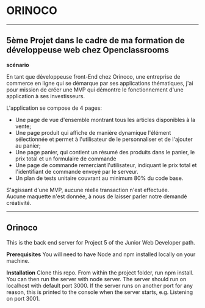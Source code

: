 # ORINOCO

------

## 5ème Projet dans le cadre de ma formation de développeuse web chez Openclassrooms

__scénario__

En tant que développeuse front-End chez Orinoco, une entreprise de commerce en ligne qui se démarque par ses applications thématiques, j'ai pour mission de créer une MVP qui démontre le fonctionnement d'une application à ses investisseurs. 

L'application se compose de 4 pages:  
* Une page de vue d'ensemble montrant tous les articles disponibles à la vente;
* Une page produit qui affiche de manière dynamique l'élément sélectionnée et permet à l'utilisateur de le personnaliser et de l'ajouter au panier;
* Une page panier, qui contient un résumé des produits dans le panier, le prix total et un formulaire de commande
* Une page de commande remerciant l'utilisateur, indiquant le prix total et l'identifiant de commande envoyé par le serveur.
* Un plan de tests unitaire couvrant au minimum 80% du code base.  

S'agissant d'une MVP, aucune réelle transaction n'est effectuée.  
Aucune maquette n'est donnée, à nous de laisser parler notre demandé créativité.  

-------------------------------------

## Orinoco
This is the back end server for Project 5 of the Junior Web Developer path.

__Prerequisites__
You will need to have Node and npm installed locally on your machine.

__Installation__
Clone this repo. From within the project folder, run npm install. You can then run the server with node server. The server should run on localhost with default port 3000. If the server runs on another port for any reason, this is printed to the console when the server starts, e.g. Listening on port 3001.